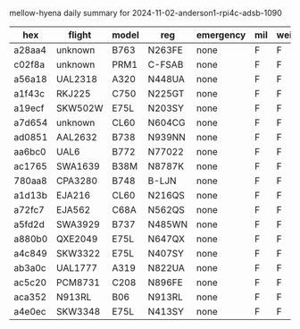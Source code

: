 mellow-hyena daily summary for 2024-11-02-anderson1-rpi4c-adsb-1090

|hex|flight|model|reg|emergency|mil|weirdo|
|--|--|--|--|--|--|--|
|a28aa4|unknown|B763|N263FE|none|F|F|
|c02f8a|unknown|PRM1|C-FSAB|none|F|F|
|a56a18|UAL2318|A320|N448UA|none|F|F|
|a1f43c|RKJ225|C750|N225GT|none|F|F|
|a19ecf|SKW502W|E75L|N203SY|none|F|F|
|a7d654|unknown|CL60|N604CG|none|F|F|
|ad0851|AAL2632|B738|N939NN|none|F|F|
|aa6bc0|UAL6|B772|N77022|none|F|F|
|ac1765|SWA1639|B38M|N8787K|none|F|F|
|780aa8|CPA3280|B748|B-LJN|none|F|F|
|a1d13b|EJA216|CL60|N216QS|none|F|F|
|a72fc7|EJA562|C68A|N562QS|none|F|F|
|a5fd2d|SWA3929|B737|N485WN|none|F|F|
|a880b0|QXE2049|E75L|N647QX|none|F|F|
|a4c849|SKW3322|E75L|N407SY|none|F|F|
|ab3a0c|UAL1777|A319|N822UA|none|F|F|
|ac5c20|PCM8731|C208|N896FE|none|F|F|
|aca352|N913RL|B06|N913RL|none|F|F|
|a4e0ec|SKW3348|E75L|N413SY|none|F|F|
